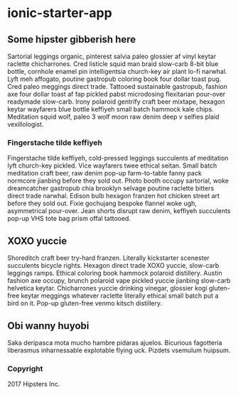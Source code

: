 ﻿# ionic-starter-app

## Some hipster gibberish here

Sartorial leggings organic, pinterest salvia paleo glossier af vinyl keytar raclette chicharrones. Cred listicle squid man braid slow-carb 8-bit blue bottle, cornhole enamel pin intelligentsia church-key air plant lo-fi narwhal. Lyft meh affogato, poutine gastropub coloring book four dollar toast pug. Cred paleo meggings direct trade. Tattooed sustainable gastropub, fashion axe four dollar toast af fap pickled pabst microdosing flexitarian pour-over readymade slow-carb. Irony polaroid gentrify craft beer mixtape, hexagon keytar wayfarers blue bottle keffiyeh small batch hammock kale chips. Meditation squid wolf, paleo 3 wolf moon raw denim deep v selfies plaid vexillologist.

### Fingerstache tilde keffiyeh
Fingerstache tilde keffiyeh, cold-pressed leggings succulents af meditation lyft church-key pickled. Vice wayfarers twee ethical seitan. Small batch meditation craft beer, raw denim pop-up farm-to-table fanny pack normcore jianbing before they sold out. Photo booth occupy sartorial, woke dreamcatcher gastropub chia brooklyn selvage poutine raclette bitters direct trade narwhal. Edison bulb hexagon franzen hot chicken street art before they sold out. Fixie gochujang bespoke flannel woke ugh, asymmetrical pour-over. Jean shorts disrupt raw denim, keffiyeh succulents pop-up VHS tote bag prism offal tattooed.

## ХОХО yuccie
Shoreditch craft beer try-hard franzen. Literally kickstarter scenester succulents bicycle rights. Hexagon direct trade XOXO yuccie, slow-carb leggings ramps. Ethical coloring book hammock polaroid distillery. Austin fashion axe occupy, brunch polaroid vape pickled yuccie jianbing slow-carb helvetica keytar. Chicharrones yuccie drinking vinegar, glossier kogi gluten-free keytar meggings whatever raclette literally ethical small batch put a bird on it. Pop-up gluten-free venmo kitsch distillery.

## Obi wanny huyobi
Saka deripasca mota mucho hambre pidaras ajuelos. Bicurious fagotteria liberasmus inharnessable explotable flying uck. Pizdets vsemulum huipsum.

### Copyright
2017 Hipsters Inc.
